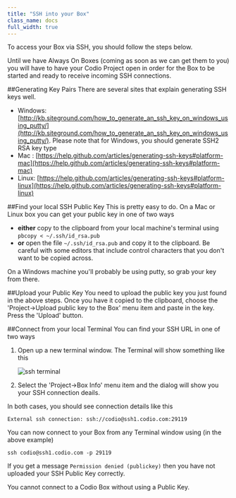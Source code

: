 ```yaml
---
title: "SSH into your Box"
class_name: docs
full_width: true
---
```


To access your Box via SSH, you should follow the steps below. 

Until we have Always On Boxes (coming as soon as we can get them to you) you will have to have your Codio Project open in order for the Box to be started and ready to receive incoming SSH connections.

##Generating Key Pairs
There are several sites that explain generating SSH keys well. 

- Windows: [http://kb.siteground.com/how_to_generate_an_ssh_key_on_windows_using_putty/](http://kb.siteground.com/how_to_generate_an_ssh_key_on_windows_using_putty/). Please note that for Windows, you should generate SSH2 RSA key type
- Mac : [https://help.github.com/articles/generating-ssh-keys#platform-mac](https://help.github.com/articles/generating-ssh-keys#platform-mac)
- Linux: [https://help.github.com/articles/generating-ssh-keys#platform-linux](https://help.github.com/articles/generating-ssh-keys#platform-linux)

##Find your local SSH Public Key
This is pretty easy to do. On a Mac or Linux box you can get your public key in one of two ways

- **either** copy to the clipboard from your local machine's terminal using `pbcopy < ~/.ssh/id_rsa.pub`
- **or** open the file `~/.ssh/id_rsa.pub` and copy it to the clipboard. Be careful with some editors that include control characters that you don't want to be copied across.

On a Windows machine you'll probably be using putty, so grab your key from there.

##Upload your Public Key
You need to upload the public key you just found in the above steps. Once you have it copied to the clipboard, choose the 'Project->Upload public key to the Box' menu item and paste in the key. Press the 'Upload' button.

##Connect from your local Terminal
You can find your SSH URL in one of two ways

1. Open up a new terminal window. The Terminal will show something like this

    ![ssh terminal](/img/docs/sshterminal.png)
    
1. Select the 'Project->Box Info' menu item and the dialog will show you your SSH connection deails.

In both cases, you should see connection details like this

`External ssh connection: ssh://codio@ssh1.codio.com:29119`

You can now connect to your Box from any Terminal window using (in the above example)

`ssh codio@ssh1.codio.com -p 29119`

If you get a message `Permission denied (publickey)` then you have not uploaded your SSH Public Key correctly.

You cannot connect to a Codio Box without using a Public Key.